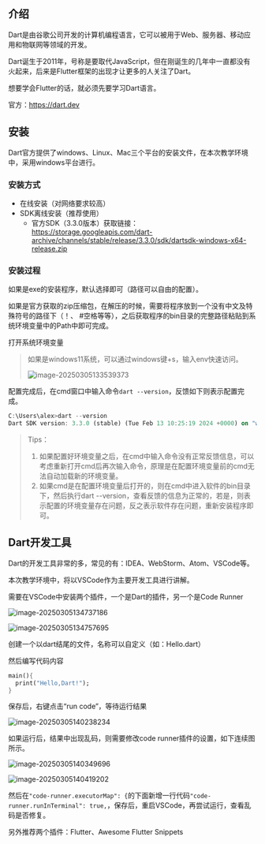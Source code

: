 ## 介绍

Dart是由谷歌公司开发的计算机编程语言，它可以被用于Web、服务器、移动应用和物联网等领域的开发。

Dart诞生于2011年，号称是要取代JavaScript，但在刚诞生的几年中一直都没有火起来，后来是Flutter框架的出现才让更多的人关注了Dart。

想要学会Flutter的话，就必须先要学习Dart语言。

官方：https://dart.dev



## 安装

Dart官方提供了windows、Linux、Mac三个平台的安装文件，在本次教学环境中，采用windows平台进行。



### 安装方式

- 在线安装（对网络要求较高）
- SDK离线安装（推荐使用）
  - 官方SDK（3.3.0版本）获取链接：https://storage.googleapis.com/dart-archive/channels/stable/release/3.3.0/sdk/dartsdk-windows-x64-release.zip



### 安装过程

如果是exe的安装程序，默认选择即可（路径可以自由的配置）。

如果是官方获取的zip压缩包，在解压的时候，需要将程序放到一个没有中文及特殊符号的路径下（！、 #空格等等），之后获取程序的bin目录的完整路径粘贴到系统环境变量中的Path中即可完成。



打开系统环境变量

> 如果是windows11系统，可以通过windows键+s，输入env快速访问。
>
> ![image-20250305133539373](http://images.alexromeo.net:80/typora/202503051335447.png)



配置完成后，在cmd窗口中输入命令`dart --version`，反馈如下则表示配置完成。

```dart
C:\Users\alex>dart --version
Dart SDK version: 3.3.0 (stable) (Tue Feb 13 10:25:19 2024 +0000) on "windows_x64"
```



> Tips：
>
> 1. 如果配置好环境变量之后，在cmd中输入命令没有正常反馈信息，可以考虑重新打开cmd后再次输入命令，原理是在配置环境变量前的cmd无法自动加载新的环境变量。
> 2. 如果cmd是在配置环境变量后打开的，则在cmd中进入软件的bin目录下，然后执行dart --version，查看反馈的信息为正常的，若是，则表示配置的环境变量存在问题，反之表示软件存在问题，重新安装程序即可。



## Dart开发工具

Dart的开发工具非常的多，常见的有：IDEA、WebStorm、Atom、VSCode等。

本次教学环境中，将以VSCode作为主要开发工具进行讲解。

需要在VSCode中安装两个插件，一个是Dart的插件，另一个是Code Runner

![image-20250305134737186](http://images.alexromeo.net:80/typora/202503051347229.png)

![image-20250305134757695](http://images.alexromeo.net:80/typora/202503051347749.png)



创建一个以dart结尾的文件，名称可以自定义（如：Hello.dart）

然后编写代码内容

```dart
main(){
  print("Hello,Dart!");
}
```

保存后，右键点击“run code”，等待运行结果

![image-20250305140238234](http://images.alexromeo.net:80/typora/202503051402277.png)



如果运行后，结果中出现乱码，则需要修改code runner插件的设置，如下连续图所示。

![image-20250305140349696](http://images.alexromeo.net:80/typora/202503051403757.png)

![image-20250305140419202](http://images.alexromeo.net:80/typora/202503051404257.png)

然后在`"code-runner.executorMap": {`的下面新增一行代码`"code-runner.runInTerminal": true,`，保存后，重启VSCode，再尝试运行，查看乱码是否修复。



另外推荐两个插件：Flutter、Awesome Flutter Snippets



